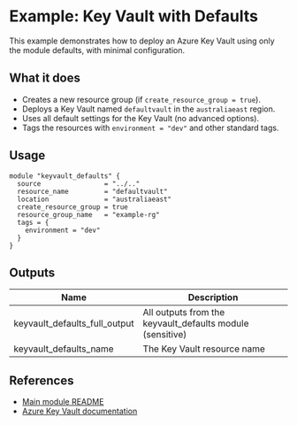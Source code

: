 # Example: Key Vault with Defaults

This example demonstrates how to deploy an Azure Key Vault using only the module defaults, with minimal configuration.

## What it does
- Creates a new resource group (if `create_resource_group = true`).
- Deploys a Key Vault named `defaultvault` in the `australiaeast` region.
- Uses all default settings for the Key Vault (no advanced options).
- Tags the resources with `environment = "dev"` and other standard tags.

## Usage
```hcl
module "keyvault_defaults" {
  source                = "../.."
  resource_name         = "defaultvault"
  location              = "australiaeast"
  create_resource_group = true
  resource_group_name   = "example-rg"
  tags = {
    environment = "dev"
  }
}
```

## Outputs
| Name                          | Description                                 |
|-------------------------------|---------------------------------------------|
| keyvault_defaults_full_output | All outputs from the keyvault_defaults module (sensitive) |
| keyvault_defaults_name        | The Key Vault resource name                 |

## References
- [Main module README](../../README.md)
- [Azure Key Vault documentation](https://learn.microsoft.com/en-us/azure/key-vault/) 